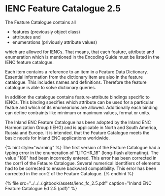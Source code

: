 # IENC Feature Catalogue 2.5

The Feature Catalogue contains all

* features \(previously object class\)
* attributes and
* enumerations \(priviously attribute values\)

which are allowed for IENCs. That means, that each feature, attribute and enumeration which is mentioned in the Encoding Guide must be listed in the IENC feature catalogue.

Each item contains a reference to an item in a Feature Data Dictionary. Essential information from the dictionary item are also in the feature catalogue. This includes names and definitions. Therefore the feature catalogue is able to solve dictionary queries.

In addition the catalogue contains feature-attribute bindings specific to IENCs. This binding specifies which attribute can be used for a particular featue and which of its enumearions are allowed. Additionally each binding can define contraints like minimum or maximum values, format or units.

The Inland ENC Feature Catalogue has been adopted by the Inland ENC Harmonization Group \(IEHG\) and is applicable in North and South America, Russia and Europe. It is intended, that the Feature Catalogue meets the basic needs for Inland ENC applications worldwide.

{% hint style="warning" %}
The first version of the Feature Catalogue had a typing error in the enumeration of "LITCHR\_18" \(long-flash alternating\). The value "189" had been incorrectly entered. This error has been corrected in the corr1 of the Fetaure Catalogue. Several numerical identifiers of elements had to be corrected to ensure backward compatibility. This error has been corrected in the corr2 of the Feature Catalogue.
{% endhint %}

{% file src="../../../.gitbook/assets/ienc\_fc\_2.5.pdf" caption="Inland ENC Feature Catalogue Ed 2.5 \(pdf\)" %}

